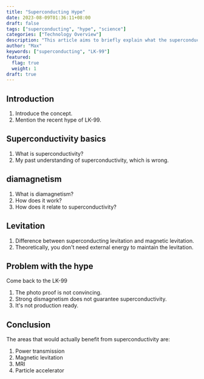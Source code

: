 ```yaml
---
title: "Superconducting Hype"
date: 2023-08-09T01:36:11+08:00
draft: false
tags: ["superconducting", "hype", "science"]
categories: ["Technology Overview"]
description: "This article aims to briefly explain what the superconducting effects are, and comment on the recent hype of superconducting."
author: "Max"
keywords: ["superconducting", "LK-99"]
featured: 
  flag: true
  weight: 1
draft: true
---
```

## Introduction
1. Introduce the concept.
2. Mention the recent hype of LK-99.
## Superconductivity basics
1. What is superconductivity?
2. My past understanding of superconductivity, which is wrong. 

## diamagnetism
1. What is diamagnetism?
2. How does it work?
3. How does it relate to superconductivity?

## Levitation
1. Difference between superconducting levitation and magnetic levitation.
2. Theoretically, you don't need external energy to maintain the levitation.

## Problem with the hype
Come back to the LK-99
1. The photo proof is not convincing. 
2. Strong dismagnetism does not guarantee superconductivity.
3. It's not production ready. 

## Conclusion
The areas that would actually benefit from superconductivity are:
1. Power transmission
2. Magnetic levitation
3. MRI
4. Particle accelerator